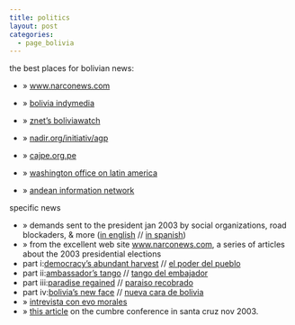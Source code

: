 ```yaml
---
title: politics
layout: post
categories:
  - page_bolivia
---
```

the best places for bolivian news:

  * &#187; <a href=http://www.narconews.com>www.narconews.com</a></li> 

  * &#187; [bolivia indymedia][1]</li> 

  * &#187; [znet&#8217;s boliviawatch][2]</li> 

  * &#187; [nadir.org/initiativ/agp][3]</li> 

  * &#187; [cajpe.org.pe][4]
  * &#187; [washington office on latin america][5]</li> 

  * &#187; [andean information network][6]

specific news

  * &#187; demands sent to the president jan 2003 by social organizations, road blockaders, & more ([in english][7] // [in spanish][8])
  * &#187; from the excellent web site <a href=http://www.narconews.com>www.narconews.com</a>, a series of articles about the 2003 presidential elections
  * part i:<a href=http://www.narconews.com/harvest1.html>democracy&#8217;s abundant harvest</a> // <a href=http://www.narconews.com/cosecha1.html>el poder del pueblo</a>
  * part ii:<a href=http://www.narconews.com/tango1.html>ambassador&#8217;s tango</a> // <a href=http://www.narconews.com/tango1es.html>tango del embajador</a>
  * part iii:<a href=http://www.narconews.com/yungas1.html>paradise regained</a> // <a href=http://www.narconews.com/yungas1es.html>paraiso recobrado</a>
  * part iv:<a href=http://www.narconews.com/face1.html>bolivia&#8217;s new face</a> // <a href=http://www.narconews.com/cara1.html>nueva cara de bolivia</a>
  * &#187; <a href=http://www.stormpages.com/marting/boliviaevotres.htm>intrevista con evo morales</a>
  * &#187; [this article][9] on the cumbre conference in santa cruz nov 2003.

 [1]: http://bolivia.indymedia.org/
 [2]: http://www.zmag.org/lam/boliviawatch.htm
 [3]: http://www.nadir.org/nadir/initiativ/agp/free/imf/bolivia/txt/2003/index.htm
 [4]: http://www.cajpe.org.pe/
 [5]: http://www.wola.org
 [6]: http://www.ain.org.bo/
 [7]: demandasen.html
 [8]: demandas.html
 [9]: http://www.nadir.org/nadir/initiativ/agp/free/imf/bolivia/txt/2003/1115cumbre_iberoamericana.htm